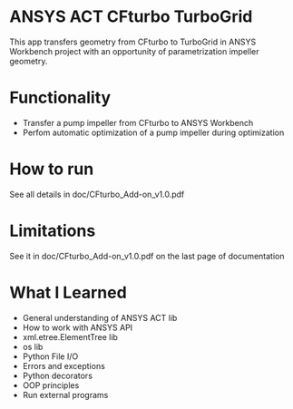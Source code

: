 # ANSYS ACT CFturbo TurboGrid
This app transfers geometry from CFturbo to TurboGrid in ANSYS Workbench project with an opportunity of parametrization
impeller geometry. 

# Functionality
- Transfer a pump impeller from CFturbo to ANSYS Workbench
- Perfom automatic optimization of a pump impeller during optimization

# How to run
See all details in doc/CFturbo_Add-on_v1.0.pdf

# Limitations
See it in doc/CFturbo_Add-on_v1.0.pdf on the last page of documentation

# What I Learned
- General understanding of ANSYS ACT lib
- How to work with ANSYS API
- xml.etree.ElementTree lib
- os lib
- Python File I/O 
- Errors and exceptions
- Python decorators
- OOP principles
- Run external programs

